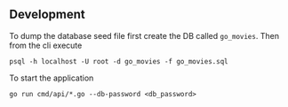 ## Development

To dump the database seed file first create the DB called `go_movies`. Then from the cli execute
```
psql -h localhost -U root -d go_movies -f go_movies.sql
```

To start the application
```
go run cmd/api/*.go --db-password <db_password>
```
